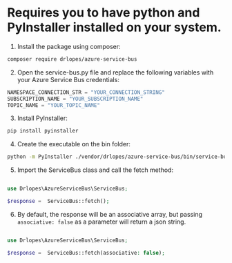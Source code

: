# Requires you to have python and PyInstaller installed on your system.

1. Install the package using composer:
```bash
composer require drlopes/azure-service-bus
```

2. Open the service-bus.py file and replace the following variables with your Azure Service Bus credentials:

```python
NAMESPACE_CONNECTION_STR = "YOUR_CONNECTION_STRING"
SUBSCRIPTION_NAME = "YOUR_SUBSCRIPTION_NAME"
TOPIC_NAME = "YOUR_TOPIC_NAME"
```


3. Install PyInstaller:
```bash
pip install pyinstaller
```

4. Create the executable on the bin folder:
```bash
python -m PyInstaller ./vendor/drlopes/azure-service-bus/bin/service-bus.py --onefile --distpath ./bin/executable
```

5. Import the ServiceBus class and call the fetch method:
```php

use Drlopes\AzureServiceBus\ServiceBus;

$response =  ServiceBus::fetch();
```

6. By default, the response will be an associative array, but passing `associative: false` as a parameter will return a json string.

```php

use Drlopes\AzureServiceBus\ServiceBus;

$response =  ServiceBus::fetch(associative: false);
```